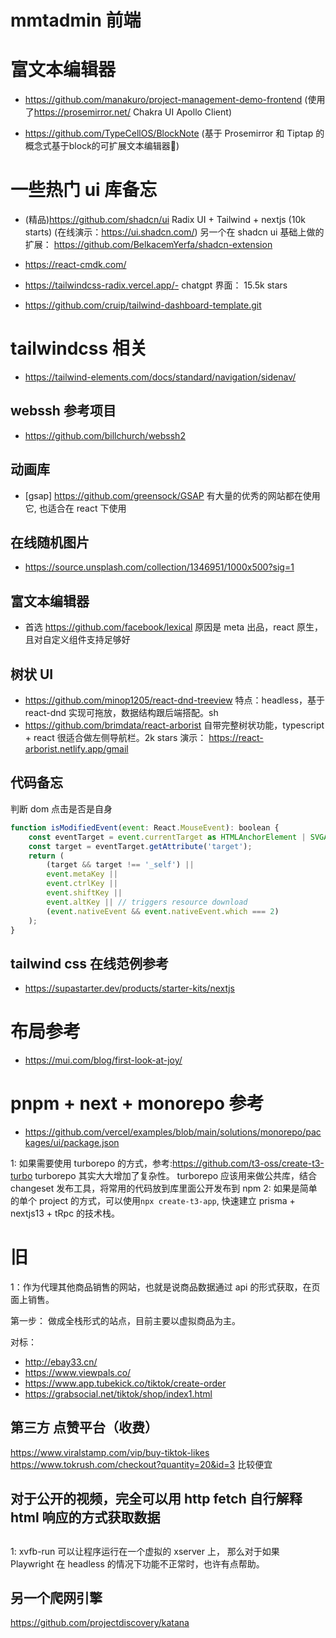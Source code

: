 # mmtadmin 前端

# 富文本编辑器

- <https://github.com/manakuro/project-management-demo-frontend> (使用了<https://prosemirror.net/> Chakra UI Apollo Client)

- <https://github.com/TypeCellOS/BlockNote> (基于 Prosemirror 和 Tiptap 的概念式基于block的可扩展文本编辑器🔗)

# 一些热门 ui 库备忘

- (精品)<https://github.com/shadcn/ui>
  Radix UI + Tailwind + nextjs (10k starts) (在线演示：<https://ui.shadcn.com/>)
  另一个在 shadcn ui 基础上做的扩展： https://github.com/BelkacemYerfa/shadcn-extension


- <https://react-cmdk.com/>
- [<https://tailwindcss-radix.vercel.app/>-](https://github.com/mckaywrigley/chatbot-ui) chatgpt 界面： 15.5k stars
- <https://github.com/cruip/tailwind-dashboard-template.git>

# tailwindcss 相关

- <https://tailwind-elements.com/docs/standard/navigation/sidenav/>

## webssh 参考项目

- <https://github.com/billchurch/webssh2>

## 动画库

- [gsap] <https://github.com/greensock/GSAP> 有大量的优秀的网站都在使用它, 也适合在 react 下使用

## 在线随机图片

- <https://source.unsplash.com/collection/1346951/1000x500?sig=1>

## 富文本编辑器

- 首选 <https://github.com/facebook/lexical>
  原因是 meta 出品，react 原生，且对自定义组件支持足够好

## 树状 UI

- <https://github.com/minop1205/react-dnd-treeview> 特点：headless，基于 react-dnd 实现可拖放，数据结构跟后端搭配。sh
- <https://github.com/brimdata/react-arborist> 自带完整树状功能，typescript + react 很适合做左侧导航栏。2k stars 演示： <https://react-arborist.netlify.app/gmail>

## 代码备忘

判断 dom 点击是否是自身

```js
function isModifiedEvent(event: React.MouseEvent): boolean {
    const eventTarget = event.currentTarget as HTMLAnchorElement | SVGAElement;
    const target = eventTarget.getAttribute('target');
    return (
        (target && target !== '_self') ||
        event.metaKey ||
        event.ctrlKey ||
        event.shiftKey ||
        event.altKey || // triggers resource download
        (event.nativeEvent && event.nativeEvent.which === 2)
    );
}
```

## tailwind css 在线范例参考

- <https://supastarter.dev/products/starter-kits/nextjs>

# 布局参考

- <https://mui.com/blog/first-look-at-joy/>

# pnpm + next + monorepo 参考

- <https://github.com/vercel/examples/blob/main/solutions/monorepo/packages/ui/package.json>

1: 如果需要使用 turborepo 的方式，参考:<https://github.com/t3-oss/create-t3-turbo>
turborepo 其实大大增加了复杂性。
turborepo 应该用来做公共库，结合 changeset 发布工具，将常用的代码放到库里面公开发布到 npm
2: 如果是简单的单个 project 的方式，可以使用`npx create-t3-app`, 快速建立 prisma + nextjs13 + tRpc 的技术栈。

# 旧

1：作为代理其他商品销售的网站，也就是说商品数据通过 api 的形式获取，在页面上销售。

第一步： 做成全栈形式的站点，目前主要以虚拟商品为主。

对标：

- <http://ebay33.cn/>
- <https://www.viewpals.co/>
- <https://www.app.tubekick.co/tiktok/create-order>
- <https://grabsocial.net/tiktok/shop/index1.html>

## 第三方 点赞平台（收费）

<https://www.viralstamp.com/vip/buy-tiktok-likes>
<https://www.tokrush.com/checkout?quantity=20&id=3> 比较便宜

## 对于公开的视频，完全可以用 http fetch 自行解释 html 响应的方式获取数据

##

1: xvfb-run 可以让程序运行在一个虚拟的 xserver 上， 那么对于如果 Playwright 在 headless 的情况下功能不正常时，也许有点帮助。

## 另一个爬网引擎
<https://github.com/projectdiscovery/katana>
